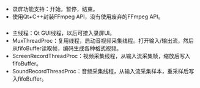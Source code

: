 * 录屏功能支持：开始，暂停，结束。
* 使用Qt+C++封装FFmpeg API，没有使用废弃的FFmpeg API。 
###
* 主线程：Qt GUI线程，以后可接入录屏UI。
* MuxThreadProc：复用线程，启动音视频采集线程。打开输入/输出流，然后从fifoBuffer读取帧，编码生成各种格式视频。 
* ScreenRecordThreadProc：视频采集线程，从输入流采集帧，缩放后写入fifoBuffer。
* SoundRecordThreadProc：音频采集线程，从输入流采集样本，重采样后写入fifoBuffer。

  
